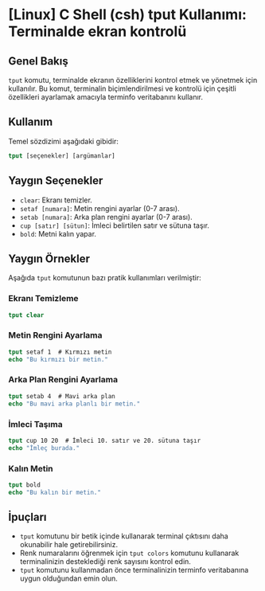 # [Linux] C Shell (csh) tput Kullanımı: Terminalde ekran kontrolü

## Genel Bakış
`tput` komutu, terminalde ekranın özelliklerini kontrol etmek ve yönetmek için kullanılır. Bu komut, terminalin biçimlendirilmesi ve kontrolü için çeşitli özellikleri ayarlamak amacıyla terminfo veritabanını kullanır.

## Kullanım
Temel sözdizimi aşağıdaki gibidir:
```csh
tput [seçenekler] [argümanlar]
```

## Yaygın Seçenekler
- `clear`: Ekranı temizler.
- `setaf [numara]`: Metin rengini ayarlar (0-7 arası).
- `setab [numara]`: Arka plan rengini ayarlar (0-7 arası).
- `cup [satır] [sütun]`: İmleci belirtilen satır ve sütuna taşır.
- `bold`: Metni kalın yapar.

## Yaygın Örnekler
Aşağıda `tput` komutunun bazı pratik kullanımları verilmiştir:

### Ekranı Temizleme
```csh
tput clear
```

### Metin Rengini Ayarlama
```csh
tput setaf 1  # Kırmızı metin
echo "Bu kırmızı bir metin."
```

### Arka Plan Rengini Ayarlama
```csh
tput setab 4  # Mavi arka plan
echo "Bu mavi arka planlı bir metin."
```

### İmleci Taşıma
```csh
tput cup 10 20  # İmleci 10. satır ve 20. sütuna taşır
echo "İmleç burada."
```

### Kalın Metin
```csh
tput bold
echo "Bu kalın bir metin."
```

## İpuçları
- `tput` komutunu bir betik içinde kullanarak terminal çıktısını daha okunabilir hale getirebilirsiniz.
- Renk numaralarını öğrenmek için `tput colors` komutunu kullanarak terminalinizin desteklediği renk sayısını kontrol edin.
- `tput` komutunu kullanmadan önce terminalinizin terminfo veritabanına uygun olduğundan emin olun.